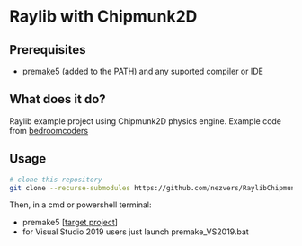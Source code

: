# Raylib with Chipmunk2D    

## Prerequisites    
- premake5 (added to the PATH) and any suported compiler or IDE    

## What does it do?    
Raylib example project using Chipmunk2D physics engine. Example code from [bedroomcoders](https://bedroomcoders.co.uk/raylib-and-chipmunk2d/)    

## Usage    
```sh
# clone this repository
git clone --recurse-submodules https://github.com/nezvers/RaylibChipmunk2D.git
```

Then, in a cmd or powershell terminal:     
- premake5 [[target project](https://premake.github.io/docs/Using-Premake/)]     
- for Visual Studio 2019 users just launch premake_VS2019.bat
